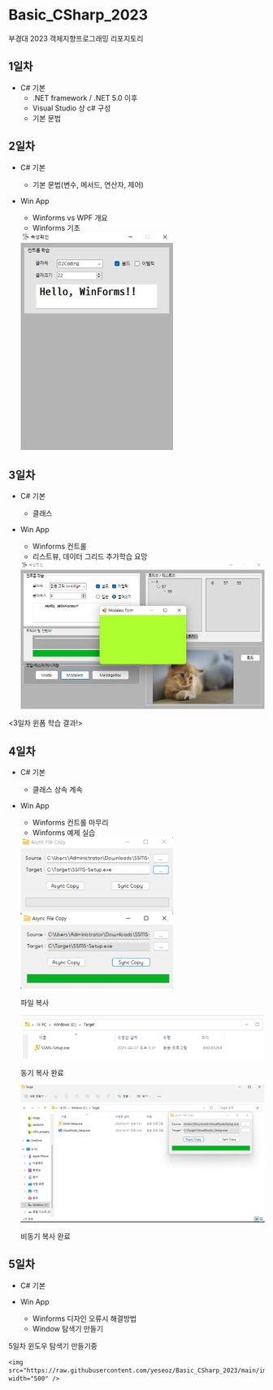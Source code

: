 # Basic_CSharp_2023
부경대 2023 객체지향프로그래밍 리포지토리

## 1일차
- C# 기본
	- .NET framework / .NET 5.0 이후
	- Visual Studio 상 c# 구성
	- 기본 문법

	
## 2일차
- C# 기본
	- 기본 문법(변수, 메서드, 연산자, 제어)
	
- Win App
	- Winforms vs WPF 개요
	- Winforms 기초
	
	<img src="https://raw.githubusercontent.com/yeseoz/Basic_CSharp_2023/main/image/Font.png" width="300" />


## 3일차
- C# 기본
	- 클래스

- Win App
	- Winforms 컨트롤
	- 리스트뷰, 데이터 그리드 추가학습 요망
	
	<img src="https://raw.githubusercontent.com/yeseoz/Basic_CSharp_2023/main/image/property.png" width="500" />
<3일차 윈폼 학습 결과!>	


## 4일차
- C# 기본
	- 클래스 상속 계속
	
- Win App
	- Winforms 컨트롤 마무리
	- Winforms 예제 실습
	<img src="https://raw.githubusercontent.com/yeseoz/Basic_CSharp_2023/main/image/SyncCopy1.png" width="300" />
	<img src="https://raw.githubusercontent.com/yeseoz/Basic_CSharp_2023/main/image/SyncCopy2.png" width="300" />
	
	파일 복사
	
	<img src="https://raw.githubusercontent.com/yeseoz/Basic_CSharp_2023/main/image/SyncCopy3.png" width="500" />
	
	동기 복사 완료
	
	<img src="https://raw.githubusercontent.com/yeseoz/Basic_CSharp_2023/main/image/ASyncCopy.png" width="500" />
	
	비동기 복사 완료
	

## 5일차
- C# 기본


- Win App
	- Winforms 디자인 오류시 해결방법
	- Window 탐색기 만들기

5일차 윈도우 탐색기 만들기중
	
	<img src="https://raw.githubusercontent.com/yeseoz/Basic_CSharp_2023/main/image/Winforms.png" width="500" />

	

